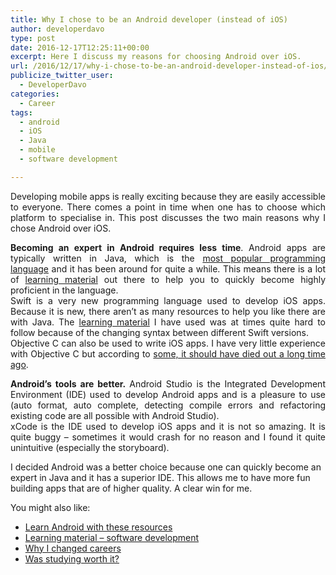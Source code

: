 ```yaml
---
title: Why I chose to be an Android developer (instead of iOS)
author: developerdavo
type: post
date: 2016-12-17T12:25:11+00:00
excerpt: Here I discuss my reasons for choosing Android over iOS.
url: /2016/12/17/why-i-chose-to-be-an-android-developer-instead-of-ios/
publicize_twitter_user:
  - DeveloperDavo
categories:
  - Career
tags:
  - android
  - iOS
  - Java
  - mobile
  - software development

---
```

<p class="p1" style="text-align:justify;">
  Developing mobile apps is really exciting because they are easily accessible to everyone. There comes a point in time when one has to choose which platform to specialise in. This post discusses the two main reasons why I chose Android over iOS.
</p>

<p class="p1" style="text-align:justify;">
  <b>Becoming an expert in Android requires less time</b>. Android apps are typically written in Java, which is the <a href="http://www.tiobe.com/tiobe-index/" target="_blank" rel="noopener">most popular programming language</a> and it has been around for quite a while. This means there is a lot of <a href="http://learnitmyway.com/2016/11/11/learning-material-software-development/" target="_blank" rel="noopener">learning material</a> out there to help you to quickly become highly proficient in the language.<br /> Swift is a very new programming language used to develop iOS apps. Because it is new, there aren&#8217;t as many resources to help you like there are with Java. The <a href="http://learnitmyway.com/2016/11/11/learning-material-software-development/" target="_blank" rel="noopener">learning material</a> I have used was at times quite hard to follow because of the changing syntax between different Swift versions.<br /> Objective C can also be used to write iOS apps. I have very little experience with Objective C but according to <a href="https://www.youtube.com/watch?v=ecIWPzGEbFc&feature=youtu.be&t=41s" target="_blank" rel="noopener">some, it should have died out a long time ago</a>.
</p>

<p class="p1" style="text-align:justify;">
  <strong>Android&#8217;s tools are better. </strong>Android Studio is the Integrated Development Environment (IDE) used to develop Android apps and is a pleasure to use (auto format, auto complete, detecting compile errors and refactoring existing code are all possible with Android Studio).<br /> xCode is the IDE used to develop iOS apps and it is not so amazing. It is quite buggy &#8211; sometimes it would crash for no reason and I found it quite unintuitive (especially the storyboard).
</p>

I decided Android was a better choice because one can quickly become an expert in Java and it has a superior IDE. This allows me to have more fun building apps that are of higher quality. A clear win for me.

You might also like:

  * <a href="http://learnitmyway.com/2017/08/12/learn-android-with-these-resources/" target="_blank" rel="noopener">Learn Android with these resources</a>
  * <a href="http://learnitmyway.com/2016/11/11/learning-material-software-development/" target="_blank" rel="noopener">Learning material &#8211; software development</a>
  * <a href="http://learnitmyway.com/2016/08/10/why-i-changed-careers/" target="_blank" rel="noopener">Why I changed careers</a>
  * <a href="http://learnitmyway.com/2016/10/12/was-studying-worth-it/" target="_blank" rel="noopener">Was studying worth it?</a>

<p class="p1" style="text-align:justify;">